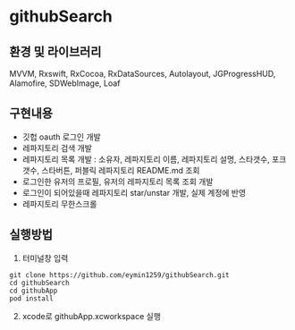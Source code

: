 # githubSearch

## 환경 및 라이브러리
MVVM, Rxswift, RxCocoa, RxDataSources, Autolayout, JGProgressHUD, Alamofire, SDWebImage, Loaf

## 구현내용
- 깃헙 oauth 로그인 개발
- 레파지토리 검색 개발
- 레파지토리 목록 개발 : 소유자, 레파지토리 이름, 레파지토리 설명, 스타갯수, 포크갯수, 스타버튼, 퍼블릭 레파지토리 README.md 조회
- 로그인한 유저의 프로필, 유저의 레파지토리 목록 조회 개발
- 로그인이 되어있을때 레파지토리 star/unstar 개발, 실제 계정에 반영
- 레파지토리 무한스크롤

## 실행방법
1. 터미널창 입력
``` shell
git clone https://github.com/eymin1259/githubSearch.git
cd githubSearch
cd githubApp 
pod install 
```
2. xcode로 githubApp.xcworkspace 실행
